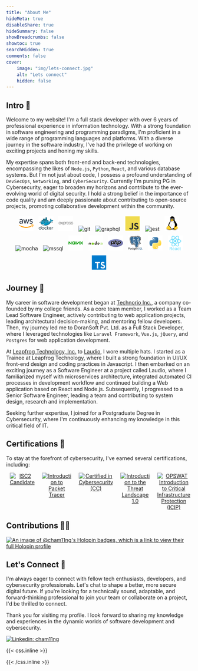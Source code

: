 ```yaml
---
title: "About Me"
hideMeta: true
disableShare: true
hideSummary: false
showBreadcrumbs: false
showtoc: true
searchHidden: true
comments: false
cover:
    image: "img/lets-connect.jpg"
    alt: "Lets connect"
    hidden: false
---
```


## Intro 🙏

Welcome to my website! I'm a full stack developer with over 6 years of professional experience in information technology. With a strong foundation in software engineering and programming paradigms, I'm proficient in a wide range of programming languages and platforms. With a diverse journey in the software industry, I've had the privilege of working on exciting projects and honing my skills.

My expertise spans both front-end and back-end technologies, encompassing the likes of `Node.js`, `Python`, `React`, and various database systems. But I'm not just about code, I possess a profound understanding of `DevSecOps`, `Networking`, and `CyberSecurity`. Currently I'm pursing PG in Cybersecurity, eager to broaden my horizons and contribute to the ever-evolving world of digital security. I hold a strong belief in the importance of code quality and am deeply passionate about contributing to open-source projects, promoting collaborative development within the community.

<div class="skills">
  <a href="https://aws.amazon.com" target="_blank" rel="noreferrer">
    <img
      src="https://raw.githubusercontent.com/devicons/devicon/master/icons/amazonwebservices/amazonwebservices-original-wordmark.svg"
      alt="aws" width="40" height="40" />
  </a>
  <a href="https://www.docker.com/" target="_blank" rel="noreferrer">
    <img src="https://raw.githubusercontent.com/devicons/devicon/master/icons/docker/docker-original-wordmark.svg"
      alt="docker" width="40" height="40" />
  </a>
  <a href="https://expressjs.com" target="_blank" rel="noreferrer">
    <img src="https://raw.githubusercontent.com/devicons/devicon/master/icons/express/express-original-wordmark.svg"
      alt="express" width="40" height="40" />
  </a>
  <a href="https://git-scm.com/" target="_blank" rel="noreferrer">
    <img src="https://www.vectorlogo.zone/logos/git-scm/git-scm-icon.svg" alt="git" width="40" height="40" />
  </a>
  <a href="https://graphql.org" target="_blank" rel="noreferrer">
    <img src="https://www.vectorlogo.zone/logos/graphql/graphql-icon.svg" alt="graphql" width="40" height="40" />
  </a>
  <a href="https://developer.mozilla.org/en-US/docs/Web/JavaScript" target="_blank" rel="noreferrer">
    <img src="https://raw.githubusercontent.com/devicons/devicon/master/icons/javascript/javascript-original.svg"
      alt="javascript" width="40" height="40" />
  </a>
  <a href="https://jestjs.io" target="_blank" rel="noreferrer">
    <img src="https://www.vectorlogo.zone/logos/jestjsio/jestjsio-icon.svg" alt="jest" width="40" height="40" />
  </a>
  <a href="https://www.linux.org/" target="_blank" rel="noreferrer">
    <img src="https://raw.githubusercontent.com/devicons/devicon/master/icons/linux/linux-original.svg" alt="linux"
      width="40" height="40" />
  </a>
  <a href="https://mochajs.org" target="_blank" rel="noreferrer">
    <img src="https://www.vectorlogo.zone/logos/mochajs/mochajs-icon.svg" alt="mocha" width="40" height="40" />
  </a>
  <a href="https://www.microsoft.com/en-us/sql-server" target="_blank" rel="noreferrer">
    <img src="https://www.svgrepo.com/show/303229/microsoft-sql-server-logo.svg" alt="mssql" width="40" height="40" />
  </a>
  <a href="https://www.nginx.com" target="_blank" rel="noreferrer">
    <img src="https://raw.githubusercontent.com/devicons/devicon/master/icons/nginx/nginx-original.svg" alt="nginx"
      width="40" height="40" />
  </a>
  <a href="https://nodejs.org" target="_blank" rel="noreferrer">
    <img src="https://raw.githubusercontent.com/devicons/devicon/master/icons/nodejs/nodejs-original-wordmark.svg"
      alt="nodejs" width="40" height="40" />
  </a>
  <a href="https://www.php.net" target="_blank" rel="noreferrer">
    <img src="https://raw.githubusercontent.com/devicons/devicon/master/icons/php/php-original.svg" alt="php" width="40"
      height="40" />
  </a>
  <a href="https://www.postgresql.org" target="_blank" rel="noreferrer">
    <img
      src="https://raw.githubusercontent.com/devicons/devicon/master/icons/postgresql/postgresql-original-wordmark.svg"
      alt="postgresql" width="40" height="40" />
  </a>
  <a href="https://www.python.org" target="_blank" rel="noreferrer">
    <img src="https://raw.githubusercontent.com/devicons/devicon/master/icons/python/python-original.svg" alt="python"
      width="40" height="40" />
  </a>
  <a href="https://reactjs.org/" target="_blank" rel="noreferrer">
    <img src="https://raw.githubusercontent.com/devicons/devicon/master/icons/react/react-original-wordmark.svg"
      alt="react" width="40" height="40" />
  </a>
  <a href="https://www.typescriptlang.org/" target="_blank" rel="noreferrer">
    <img src="https://raw.githubusercontent.com/devicons/devicon/master/icons/typescript/typescript-original.svg"
      alt="typescript" width="40" height="40" />
  </a>
</div>

## Journey 🚀

My career in software development began at [Technorio Inc.](https://technorio.com/), a company co-founded by my college friends. As a core team member, I worked as a Team Lead Software Engineer, actively contributing to web application projects, leading architectural decision-making, and mentoring fellow developers. Then, my journey led me to DoranSoft Pvt. Ltd. as a Full Stack Developer, where I leveraged technologies like `Laravel Framework`, `Vue.js`, `jQuery`, and `Postgres` for web application development.

At [Leapfrog Technology, Inc.](https://www.lftechnology.com/) to [Laudio](https://www.laudio.com/), I wore multiple hats. I started as a Trainee at Leapfrog Technology, where I built a strong foundation in UI/UX front-end design and coding practices in Javascript. I then embarked on an exciting journey as a Software Engineer at a project called Laudio, where I familiarized myself with microservices architecture, integrated automated CI processes in development workflow and continued building a Web application based on React and Node.js. Subsequently, I progressed to a Senior Software Engineer, leading a team and contributing to system design, research and implementation.

Seeking further expertise, I joined for a Postgraduate Degree in Cybersecurity, where I'm continuously enhancing my knowledge in this critical field of IT.

## Certifications 🎯

To stay at the forefront of cybersecurity, I've earned several certifications, including:

<div class="certifications">

  [![ISC2 Candidate](https://images.credly.com/size/100x100/images/9180921d-4a13-429e-9357-6f9706a554f0/image.png)](http://www.credly.com/badges/abe9c7c8-bd28-4377-8522-87b68344ba5a "ISC2 Candidate")
  [![Introduction to Packet Tracer](https://images.credly.com/size/100x100/images/09b6d58c-763a-4b40-aea1-787d8f46bbcd/Intro2PT.png)](http://www.credly.com/badges/40643888-3cc5-421d-8395-947d651d215f "Introduction to Packet Tracer")
  [![Certified in Cybersecurity (CC)](https://images.credly.com/size/100x100/images/2030e43f-8003-4d4b-9630-847add403c87/image.png)](http://www.credly.com/badges/e801a6c7-8965-458d-8447-477056ea59d6 "Certified in Cybersecurity (CC)")
  [![Introduction to the Threat Landscape 1.0](https://images.credly.com/size/100x100/images/8395e492-f8aa-4617-a258-6c844f628fa2/image.png)](http://www.credly.com/badges/fa3d32d1-ef4d-469b-b915-b1e12688a243 "Introduction to the Threat Landscape 1.0")
  [![OPSWAT Introduction to Critical Infrastructure Protection (ICIP)](https://images.credly.com/size/100x100/images/f9f3c533-9b5a-47eb-8a3e-5734663116c0/image.png)](http://www.credly.com/badges/cf60fc47-d5cf-4237-b496-7a3f21c571c9 "OPSWAT Introduction to Critical Infrastructure Protection (ICIP)")

</div>

## Contributions 🧑‍💻

[![An image of @cham11ng's Holopin badges, which is a link to view their full Holopin profile](https://holopin.me/cham11ng)](https://holopin.io/@cham11ng)

## Let's Connect 🤝

I'm always eager to connect with fellow tech enthusiasts, developers, and cybersecurity professionals. Let's chat to shape a better, more secure digital future. If you're looking for a technically sound, adaptable, and forward-thinking professional to join your team or collaborate on a project, I'd be thrilled to connect.

Thank you for visiting my profile. I look forward to sharing my knowledge and experiences in the dynamic worlds of software development and cybersecurity.

[![Linkedin: cham11ng](https://img.shields.io/badge/-cham11ng-blue?style=flat-square&logo=Linkedin&logoColor=white&link=https://www.linkedin.com/in/cham11ng/#center)](https://www.linkedin.com/in/cham11ng/)

{{< css.inline >}}

<style>
  .skills {
    text-align: center;
  }

  .skills a {
    display: inline-block;
    text-decoration: none;
    box-shadow: none;
    padding: 5px;
  }

  .certifications p {
    display: flex;
    flex-direction: row;
    text-align: center;
  }

  .certifications p a {
    display: inline;
    padding: 0px 10px;
    box-shadow: none;
  }
</style>

{{< /css.inline >}}
